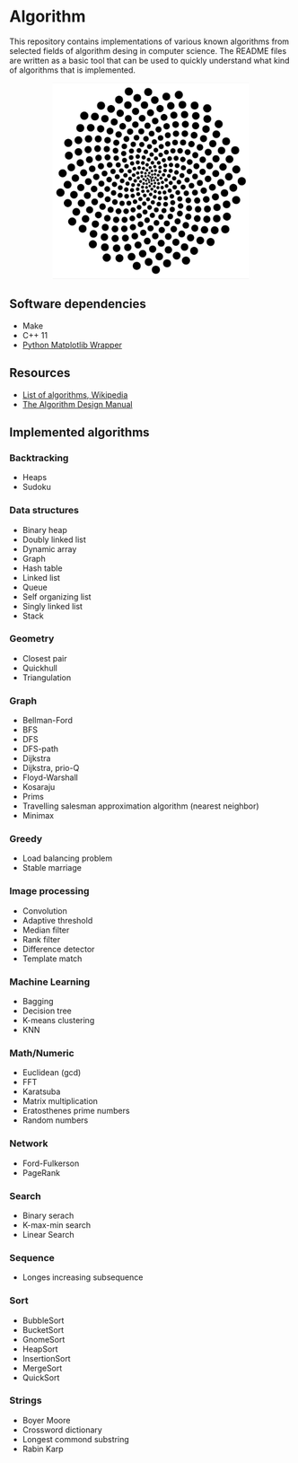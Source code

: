 Algorithm
===============================
This repository contains implementations of various known algorithms from selected fields of algorithm desing in computer science. The README files are written as a basic tool that can be used to quickly understand what kind of algorithms that is implemented.  


<p align="center">
<img src="sunflower.png" height="350" alt="Screenshot"/>
</p>

## Software dependencies
* Make
* C++ 11
* [Python Matplotlib Wrapper](https://github.com/lava/matplotlib-cpp)

## Resources
* [List of algorithms, Wikipedia](https://en.wikipedia.org/wiki/List_of_algorithms)
* [The Algorithm Design Manual](https://amzn.to/2wT0YFj)

## Implemented algorithms

### Backtracking

* Heaps
* Sudoku

### Data structures

* Binary heap
* Doubly linked list
* Dynamic array
* Graph
* Hash table
* Linked list
* Queue
* Self organizing list
* Singly linked list
* Stack

### Geometry

* Closest pair
* Quickhull
* Triangulation

### Graph

* Bellman-Ford
* BFS
* DFS
* DFS-path
* Dijkstra
* Dijkstra, prio-Q
* Floyd-Warshall
* Kosaraju
* Prims
* Travelling salesman approximation algorithm (nearest neighbor)
* Minimax

### Greedy

* Load balancing problem
* Stable marriage

### Image processing

* Convolution
* Adaptive threshold
* Median filter
* Rank filter
* Difference detector
* Template match

### Machine Learning

* Bagging
* Decision tree
* K-means clustering
* KNN

### Math/Numeric

* Euclidean (gcd)
* FFT
* Karatsuba
* Matrix multiplication
* Eratosthenes prime numbers
* Random numbers

### Network

* Ford-Fulkerson
* PageRank

### Search

* Binary serach
* K-max-min search
* Linear Search

### Sequence

* Longes increasing subsequence

### Sort

* BubbleSort
* BucketSort
* GnomeSort
* HeapSort
* InsertionSort
* MergeSort
* QuickSort

### Strings

* Boyer Moore
* Crossword dictionary
* Longest commond substring
* Rabin Karp
